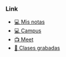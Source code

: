 ### Link
- [💻 Mis notas](https://jordafiuba.notion.site/Modelaci-n-num-rica-a3488b30dd7b436fbb5894242e75cc5f)
- [💻 Campus](https://campusgrado.fi.uba.ar/course/view.php?id=567)
- [📺 Meet](https://meet.google.com/ggk-huqc-med)
- [📼 Clases grabadas](https://www.youtube.com/playlist?list=PL45UO3hSEzAHUoLXbXAoablRXoxKTAchn) 